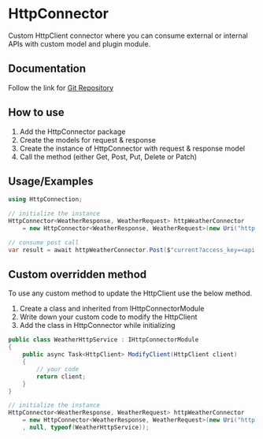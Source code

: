 # HttpConnector
Custom HttpClient connector where you can consume external or internal APIs with custom model and plugin module.


## Documentation
Follow the link for [Git Repository](https://github.com/arkadeepde/HttpConnector)


## How to use
1. Add the HttpConnector package
2. Create the models for request & response 
3. Create the instance of HttpConnector with request & response model 
4. Call the method (either Get, Post, Put, Delete or Patch)

## Usage/Examples
```C#
using HttpConnection;

// initialize the instance
HttpConnector<WeatherResponse, WeatherRequest> httpWeatherConnector
    = new HttpConnector<WeatherResponse, WeatherRequest>(new Uri("http://api.weatherstack.com/"), null, null);

// consume post call
var result = await httpWeatherConnector.Post($"current?access_key=<api key>&query={city}", null); // pass your API key    
```

## Custom overridden method
To use any custom method to update the HttpClient use the below method. 
1. Create a class and inherited from IHttpConnectorModule
2. Write down your custom code to modify the HttpClient
3. Add the class in HttpConnector while initializing

```C#
public class WeatherHttpService : IHttpConnectorModule
{
    public async Task<HttpClient> ModifyClient(HttpClient client)
    {
        // your code
        return client;
    }
}
```
```C#
// initialize the instance
HttpConnector<WeatherResponse, WeatherRequest> httpWeatherConnector
    = new HttpConnector<WeatherResponse, WeatherRequest>(new Uri("http://api.weatherstack.com/")
    , null, typeof(WeatherHttpService));
```
   
   

